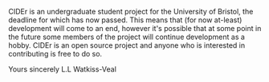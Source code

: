 CIDEr is an undergraduate student project for the University of Bristol, the deadline for which has now passed.
This means that (for now at-least) development will come to an end,
however it's possible that at some point in the future some members
of the project will continue development as a hobby. CIDEr is an open source project and anyone who is interested in contributing is free to do so.

Yours sincerely
L.L Watkiss-Veal